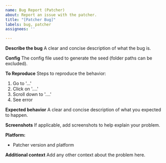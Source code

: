 ```yaml
---
name: Bug Report (Patcher)
about: Report an issue with the patcher.
title: "[Patcher Bug]"
labels: bug, patcher
assignees: ''

---
```


**Describe the bug**
A clear and concise description of what the bug is.

**Config**
The config file used to generate the seed (folder paths can be excluded).

**To Reproduce**
Steps to reproduce the behavior:
1. Go to '...'
2. Click on '....'
3. Scroll down to '....'
4. See error

**Expected behavior**
A clear and concise description of what you expected to happen.

**Screenshots**
If applicable, add screenshots to help explain your problem.

**Platform:**
 - Patcher version and platform

**Additional context**
Add any other context about the problem here.

